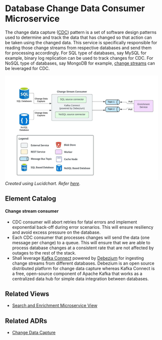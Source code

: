 # Database Change Data Consumer Microservice
The change data capture ([CDC](https://en.wikipedia.org/wiki/Change_data_capture)) pattern is a set of software design patterns used to determine and track the data that has changed so that action can be taken using the changed data.
This service is specifically responsible for reading those change streams from respective databases and send them for processing accordingly.
For SQL type of databases, say MySQL for example, binary log replication can be used to track changes for CDC.
For NoSQL type of databases, say MongoDB for example, [change streams](https://www.mongodb.com/docs/manual/changeStreams/) can be leveraged for CDC.

<img src="../images/db-change-data-consumer-architecture.jpeg"></img>
_Created using Lucidchart. Refer [here](https://lucid.app/documents/view/b139e1e3-a37a-403b-9390-d198c7e7ab27)._

## Element Catalog 

#### Change stream consumer
- CDC consumer will abort retries for fatal errors and implement exponential back-off during error scenarios. This will ensure resiliency and avoid excess pressure on the database.
- Each CDC consumer that processes changes will send the data (one message per change) to a queue. This will ensure that we are able to process database changes at a consistent rate that are not affected by outages to the rest of the stack.
- Shall leverage [Kafka Connect](https://docs.confluent.io/platform/current/connect/index.html) powered by [Debezium](https://debezium.io/) for ingesting change streams from different databases. Debezium is an open source distributed platform for change data capture whereas Kafka Connect is a free, open-source component of Apache Kafka that works as a centralized data hub for simple data integration between databases.

## Related Views
- [Search and Enrichment Microservice View](../architectural-views/search-and-enrichment-service.md)

## Related ADRs 
- [Change Data Capture](../adrs/adr04-change-data-capture.md)
